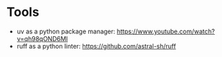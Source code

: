 # Tools 
- uv as a python package manager: https://www.youtube.com/watch?v=qh98qOND6MI
- ruff as a python linter: https://github.com/astral-sh/ruff
